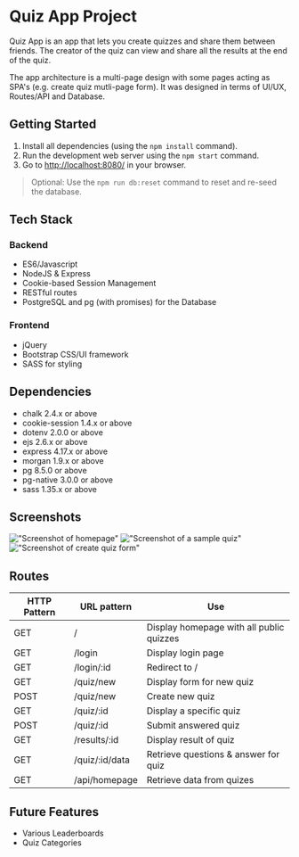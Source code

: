 # Quiz App Project

Quiz App is an app that lets you create quizzes and share them between friends. The creator of the quiz can view and share all the results at the end of the quiz. 

The app architecture is a multi-page design with some pages acting as SPA's (e.g. create quiz mutli-page form). It was designed in terms of UI/UX, Routes/API and Database. 

## Getting Started

1. Install all dependencies (using the `npm install` command).
2. Run the development web server using the `npm start` command.
3. Go to <http://localhost:8080/> in your browser.

> Optional: Use the `npm run db:reset` command to reset and re-seed the database. 

## Tech Stack

### Backend
- ES6/Javascript
- NodeJS & Express
- Cookie-based Session Management
- RESTful routes
- PostgreSQL and pg (with promises) for the Database

### Frontend
- jQuery
- Bootstrap CSS/UI framework
- SASS for styling


## Dependencies

- chalk 2.4.x or above
- cookie-session 1.4.x or above
- dotenv 2.0.0 or above
- ejs 2.6.x or above
- express 4.17.x or above
- morgan 1.9.x or above
- pg 8.5.0 or above
- pg-native 3.0.0 or above
- sass 1.35.x or above

## Screenshots

!["Screenshot of homepage"]()
!["Screenshot of a sample quiz"]()
!["Screenshot of create quiz form"]()

## Routes
|  HTTP Pattern | URL pattern  | Use  |
|---------------|--------------|------|
| GET  | /  | Display homepage with all public quizzes |
| GET  | /login  | Display login page |
| GET  | /login/:id  | Redirect to /  |
| GET  | /quiz/new  | Display form for new quiz  |
| POST  | /quiz/new  | Create new quiz  |
| GET  | /quiz/:id  | Display a specific quiz  |
| POST  | /quiz/:id  | Submit answered quiz  |
| GET  | /results/:id  | Display result of quiz  |
| GET  | /quiz/:id/data  | Retrieve questions & answer for quiz  |
| GET  | /api/homepage  | Retrieve data from quizes  |

## Future Features
- Various Leaderboards
- Quiz Categories
